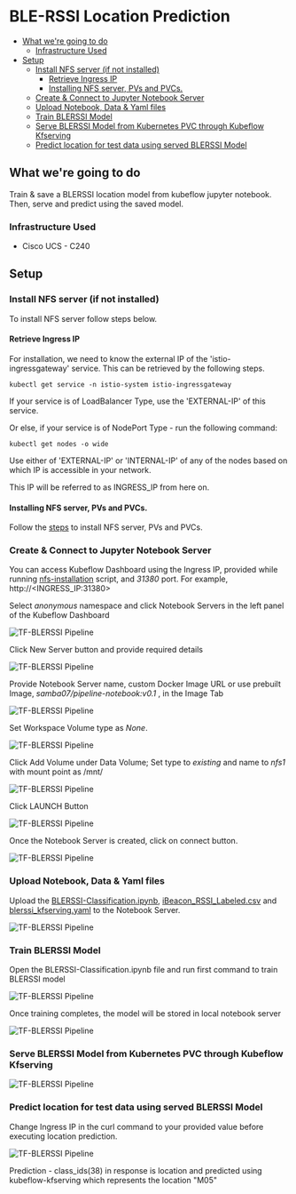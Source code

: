 # BLE-RSSI Location Prediction 

<!-- vscode-markdown-toc -->
* [What we're going to do](#Whatweregoingtodo)
	* [Infrastructure Used](#InfrastructureUsed)
* [Setup](#Setup)
	* [Install NFS server (if not installed)](#InstallNFSserverifnotinstalled)
		* [Retrieve Ingress IP](#RetrieveIngressIP)
		* [Installing NFS server, PVs and PVCs.](#InstallingNFSserverPVsandPVCs.)
	* [Create & Connect to Jupyter Notebook Server](#CreateConnecttoJupyterNotebookServer)
	* [Upload Notebook, Data & Yaml files](#UploadNotebookDataYamlfiles)
	* [Train BLERSSI Model](#TrainBLERSSIModel)
	* [Serve BLERSSI Model from Kubernetes PVC through Kubeflow Kfserving](#ServeBLERSSIModelfromKubernetesPVCthroughKubeflowKfserving)
	* [Predict location for test data using served BLERSSI Model](#PredictlocationfortestdatausingservedBLERSSIModel)

<!-- vscode-markdown-toc-config
	numbering=false
	autoSave=true
	/vscode-markdown-toc-config -->
<!-- /vscode-markdown-toc -->


## <a name='Whatweregoingtodo'></a>What we're going to do

Train & save a BLERSSI location model from kubeflow jupyter notebook.
Then, serve and predict using the saved model.

### <a name='InfrastructureUsed'></a>Infrastructure Used

* Cisco UCS - C240

## <a name='Setup'></a>Setup

### <a name='InstallNFSserverifnotinstalled'></a>Install NFS server (if not installed)

To install NFS server follow steps below.

#### <a name='RetrieveIngressIP'></a>Retrieve Ingress IP

For installation, we need to know the external IP of the 'istio-ingressgateway' service. This can be retrieved by the following steps.

```
kubectl get service -n istio-system istio-ingressgateway
```

If your service is of LoadBalancer Type, use the 'EXTERNAL-IP' of this service.

Or else, if your service is of NodePort Type - run the following command:

```
kubectl get nodes -o wide
```

Use either of 'EXTERNAL-IP' or 'INTERNAL-IP' of any of the nodes based on which IP is accessible in your network.

This IP will be referred to as INGRESS_IP from here on.

#### <a name='InstallingNFSserverPVsandPVCs.'></a>Installing NFS server, PVs and PVCs.

Follow the [steps](./../install/) to install NFS server, PVs and PVCs.

### <a name='CreateConnecttoJupyterNotebookServer'></a>Create & Connect to Jupyter Notebook Server

You can access Kubeflow Dashboard using the Ingress IP, provided while running [nfs-installation](./../install#-provide-ucs-cluster-ip) script, and _31380_ port. For example, http://<INGRESS_IP:31380>

Select _anonymous_ namespace and click Notebook Servers in the left panel of the Kubeflow Dashboard


![TF-BLERSSI Pipeline](pictures/1-kubeflow-ui.PNG)

Click New Server button and provide required details 

![TF-BLERSSI Pipeline](pictures/2-create-notebook.PNG)

Provide Notebook Server name, custom Docker Image URL or use prebuilt Image, _samba07/pipeline-notebook:v0.1_ , in the Image Tab

![TF-BLERSSI Pipeline](pictures/3-name-details.PNG)

Set Workspace Volume type as _None_.

![TF-BLERSSI Pipeline](pictures/4-volume-details.PNG)

Click Add Volume under Data Volume; Set type to _existing_ and name to _nfs1_ with mount point as /mnt/

![TF-BLERSSI Pipeline](pictures/4-volume-details1.PNG)

Click LAUNCH Button

![TF-BLERSSI Pipeline](pictures/5-launch-notebook.PNG)

Once the Notebook Server is created, click on connect button.

![TF-BLERSSI Pipeline](pictures/6-connect-notebook1.PNG)

### <a name='UploadNotebookDataYamlfiles'></a>Upload Notebook, Data & Yaml files

Upload the [BLERSSI-Classification.ipynb](./BLERSSI-Classification.ipynb), [iBeacon_RSSI_Labeled.csv](./../data/iBeacon_RSSI_Labeled.csv) and [blerssi_kfserving.yaml](./blerssi_kfserving.yaml) to the Notebook Server.

![TF-BLERSSI Pipeline](pictures/7-upload-pipeline-notebook1.PNG)

### <a name='TrainBLERSSIModel'></a>Train BLERSSI Model

Open the BLERSSI-Classification.ipynb file and run first command to train BLERSSI model

![TF-BLERSSI Pipeline](pictures/1-start-training.PNG)

Once training completes, the model will be stored in local notebook server

![TF-BLERSSI Pipeline](pictures/2-complete-training.PNG)

### <a name='ServeBLERSSIModelfromKubernetesPVCthroughKubeflowKfserving'></a>Serve BLERSSI Model from Kubernetes PVC through Kubeflow Kfserving

![TF-BLERSSI Pipeline](pictures/4-create-kfserving-blerssi.PNG)

### <a name='PredictlocationfortestdatausingservedBLERSSIModel'></a>Predict location for test data using served BLERSSI Model 

Change Ingress IP in the curl command to your provided value before executing location prediction.


![TF-BLERSSI Pipeline](pictures/5-predict-model.PNG)

Prediction - class_ids(38) in response is location and predicted using kubeflow-kfserving which represents the location "M05"

